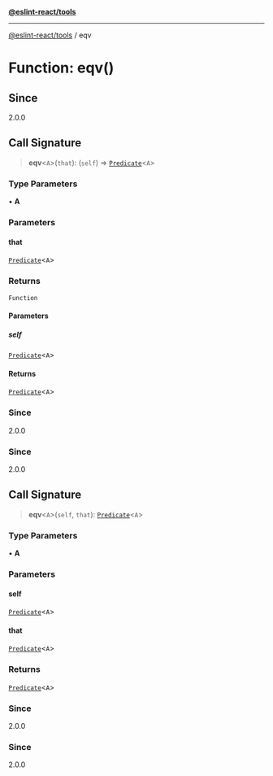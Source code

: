 [**@eslint-react/tools**](../README.md)

***

[@eslint-react/tools](../README.md) / eqv

# Function: eqv()

## Since

2.0.0

## Call Signature

> **eqv**\<`A`\>(`that`): (`self`) => [`Predicate`](../interfaces/Predicate.md)\<`A`\>

### Type Parameters

• **A**

### Parameters

#### that

[`Predicate`](../interfaces/Predicate.md)\<`A`\>

### Returns

`Function`

#### Parameters

##### self

[`Predicate`](../interfaces/Predicate.md)\<`A`\>

#### Returns

[`Predicate`](../interfaces/Predicate.md)\<`A`\>

### Since

2.0.0

### Since

2.0.0

## Call Signature

> **eqv**\<`A`\>(`self`, `that`): [`Predicate`](../interfaces/Predicate.md)\<`A`\>

### Type Parameters

• **A**

### Parameters

#### self

[`Predicate`](../interfaces/Predicate.md)\<`A`\>

#### that

[`Predicate`](../interfaces/Predicate.md)\<`A`\>

### Returns

[`Predicate`](../interfaces/Predicate.md)\<`A`\>

### Since

2.0.0

### Since

2.0.0
